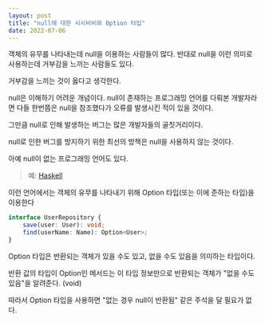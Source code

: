 ```yaml
---
layout: post
title: "null에 대한 시시비비와 Option 타입"
date: 2022-07-06
---
```


객체의 유무를 나타내는데 null을 이용하는 사람들이 많다. 반대로 null을 이런 의미로 사용하는데 거부감을 느끼는 사람들도 있다.

거부감을 느끼는 것이 옳다고 생각한다.

null은 이해하기 어려운 개념이다. null이 존재하는 프로그래밍 언어를 다뤄본 개발자라면 다들 한번쯤은 null을 참조했다가 오류를 발생시킨 적이 있을 것이다.

그만큼 null로 인해 발생하는 버그는 많은 개발자들의 골칫거리이다.

null로 인한 버그를 방지하기 위한 최선의 방책은 null을 사용하지 않는 것이다.

아예 null이 없는 프로그래밍 언어도 있다.

> 예: [Haskell](https://www.haskell.org/)

이런 언어에서는 객체의 유무를 나타내기 위해 Option 타입(또는 이에 준하는 타입)을 이용한다

```typescript
interface UserRepository {
    save(user: User): void;
    find(userName: Name): Option<User>;
}
```

Option 타입은 반환되는 객체가 있을 수도 있고, 없을 수도 있음을 의미하는 타입이다.

반환 값의 타입이 Option인 메서드는 이 타입 정보만으로 반환되는 객체가 "없을 수도 있음"을 알려준다. (void)

따라서 Option 타입을 사용하면 "없는 경우 null이 반환됨" 같은 주석을 달 필요가 없다.